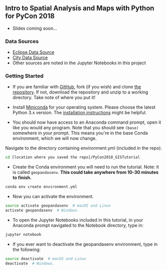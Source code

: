 ## **Intro to Spatial Analysis and Maps with Python** for PyCon 2018

* Slides coming soon...

### Data Sources

* [Eclipse Data Source](http://xjubier.free.fr/en/site_pages/SolarEclipsesGoogleEarth.html)
* [City Data Source](http://www.naturalearthdata.com/downloads/10m-cultural-vectors/10m-populated-places/)
* Other sources are noted in the Jupyter Notebooks in this project

### Getting Started

* If you are familiar with [GitHub](http://www.github.com), fork (if you wish) and clone [the repository](https://github.com/christyheaton/PyCon2018_GISTutorial). If not, download the repository and unzip to a working directory. Take note of where you put it!

* Install [Miniconda](https://conda.io/miniconda.html) for your operating system. Please choose the latest Python 3.x version. The [installation instructions](https://conda.io/docs/user-guide/install/index.html#regular-installation) might be helpful.

* You should now have access to an Anaconda command prompt, open it like you would any program. Note that you should see `(base)` somewhere in your prompt. This means you're in the base Conda environment, which we will now change. 

Navigate to the directory containing environment.yml (included in the repo).

```bash
cd [location where you saved the repo]/PyCon2018_GISTutorial
```

* Create the Conda environment you will need to run the tutorial. Note: it is called `geopandasenv`. **This could take anywhere from 10-30 minutes to finish.**

```bash
conda env create environment.yml
```

* Now you can activate the environment.

```bash
source activate geopandasenv  # macOS and Linux
activate geopandasenv  # Windows.
```

* To open the Jupyter Notebooks included in this tutorial, in your Anaconda prompt navigated to the Notebook directory, type in:

```bash
jupyter notebook
```

* If you ever want to deactivate the geopandasenv environment, type in the following:

```bash
source deactivate  # macOS and Linux
deactivate  # Windows.
```